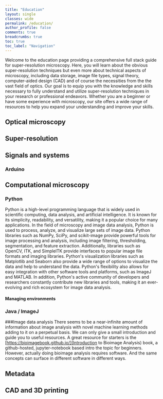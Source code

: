 ```yaml
---
title: "Education"
layout: single
classes: wide
permalink: /education/
author_profile: false
comments: true
breadcrumbs: true
toc: true
toc_label: "Navigation"
---
```


Welcome to the education page providing a comprehensive full stack guide for super-resolution microscopy. 
    Here, you will learn about the obvious super-resolution techniques but even more about technical aspects of microscopy, including data storage, image file types, signal theory, computer-aided design (CAD) and of course the necessities from the the vast field of optics.
    Our goal is to equip you with the knowledge and skills necessary to fully understand and utilize super-resolution techniques in your research or professional endeavors. 
    Whether you are a beginner or have some experience with microscopy, our site offers a wide range of resources to help you expand your understanding and improve your skills.


## Optical microscopy



## Super-resolution



## Signals and systems

### Arduino



## Computational microscopy


### Python

Python is a high-level programming language that is widely used in scientific computing, data analysis, and artificial intelligence. It is known for its simplicity, readability, and versatility, making it a popular choice for many applications.
In the field of microscopy and image data analysis, Python is used to process, analyze, and visualize large sets of image data. Python libraries such as NumPy, SciPy, and scikit-image provide powerful tools for image processing and analysis, including image filtering, thresholding, segmentation, and feature extraction. 
Additionally, libraries such as OpenCV, ITK, and SimpleITK provide interfaces to popular image file formats and imaging libraries. Python's visualization libraries such as Matplotlib and Seaborn also provide a wide range of options to visualize the data and help to understand the data.
Python's flexibility also allows for easy integration with other software tools and platforms, such as ImageJ and MATLAB. In addition, Python's active community of developers and researchers constantly contribute new libraries and tools, making it an ever-evolving and rich ecosystem for image data analysis.

#### Managing environments

### Java / ImageJ


###Image data analysis
There seems to be a near-infinite amount of information about image analysis with novel machine learning methods adding to it on a perpetual basis. We can only give a small introduction and guide you to useful resources. 
A great resource for starters is the [https://bioimagebook.github.io/](Introduction to Bioimage Analysis) book, a github-hosted, jupyter-notebook based intro the topic for beginners. 
However, actually doing bioimage analysis requires software. And the same concepts can surface in different software in different ways.



## Metadata


## CAD and 3D printing





